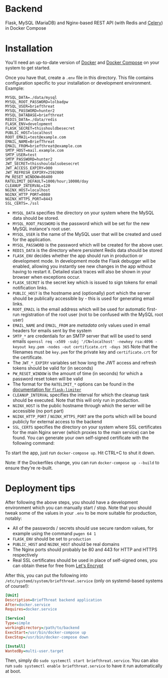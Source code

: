 # Backend
Flask, MySQL (MariaDB) and Nginx-based REST API (with Redis and [Celery](http://www.celeryproject.org/)) in Docker Compose

# Installation
You'll need an up-to-date version of [Docker](https://docs.docker.com/install/) and [Docker Compose](https://docs.docker.com/compose/install/) on your system to get started.

Once you have that, create a `.env` file in this directory. This file contains configuration specific to your installation or development environment. Example:
```
MYSQL_DATA=./data/mysql
MYSQL_ROOT_PASSWORD=lolbadpw
MYSQL_USER=briefthreat
MYSQL_PASSWORD=hunter2
MYSQL_DATABASE=briefthreat
REDIS_DATA=./data/redis
FLASK_ENV=development
FLASK_SECRET=thisshouldbesecret
PUBLIC_HOST=localhost
ROOT_EMAIL=test@example.com
EMAIL_NAME=BriefThreat
EMAIL_FROM=briefthreat@example.com
SMTP_HOST=mail.example.com
SMTP_USER=test
SMTP_PASSWORD=hunter2
JWT_SECRET=thisshouldalsobesecret
JWT_ACCESS_EXPIRY=900
JWT_REFRESH_EXPIRY=2592000
PW_RESET_WINDOW=86400
RATELIMIT_DEFAULT=1000/hour;10000/day
CLEANUP_INTERVAL=120
NGINX_HOST=localhost
NGINX_HTTP_PORT=8080
NGINX_HTTPS_PORT=8443
SSL_CERTS=./ssl
```

- `MYSQL_DATA` specifies the directory on your system where the MySQL data should be stored.
- `MYSQL_ROOT_PASSWORD` is the password which will be set for the new MySQL instance's root user.
- `MYSQL_USER` is the name of the MySQL user that will be created and used for the application.
- `MYSQL_PASSWORD` is the password which will be created for the above user.
- `REDIS_DATA` is the directory where persistent Redis data should be stored
- `FLASK_ENV` decides whether the app should run in production or development mode. In development mode the Flask debugger will be enabled, allowing you instantly see new changes in the app without having to restart it. Detailed stack traces will also be shown in your browser when exceptions occur.
- `FLASK_SECRET` is the secret key which is issued to sign tokens for email notification links.
- `PUBLIC_HOST` is the hostname and (optionally) port which the server should be publically accessible by - this is used for generating email links.
- `ROOT_EMAIL` is the email address which will be used for automatic first-run registration of the root user (not to be confused with the MySQL root user)
- `EMAIL_NAME` and `EMAIL_FROM` are _metadata_ only values used in email headers for emails sent by the system
- `SMTP_*` are credentials for an SMTP server that will be used to send emails
`openssl req -x509 -subj '/CN=localhost' -newkey rsa:4096 -keyout key.pem -nodes -out certificate.crt -days 365`
Note that the filenames must be `key.pem` for the private key and `certificate.crt` for the certificate.
- The `JWT_*_EXPIRY` variables set how long the JWT access and refresh tokens should be valid for (in seconds)
- `PW_RESET_WINDOW` is the amount of time (in seconds) for which a password reset token will be valid
- The format for the `RATELIMIT_*` options can be found in the [documentation for `flask-limiter`](https://flask-limiter.readthedocs.io/en/stable/#rate-limit-string-notation)
- `CLEANUP_INTERVAL` specifies the interval for which the cleanup task should be executed. Note that this will only run in production.
- `NGINX_HOST` is the public hostname through which the server will be accessible (no port part)
- `NGINX_HTTP_PORT` / `NGINX_HTTPS_PORT` are the ports which will be bound publicly for external access to the backend
- `SSL_CERTS` specifies the directory on your system where SSL certificates for the main Nginx server (which proxies to the main service) can be found. You can generate your own self-signed certificate with the following command:

To start the app, just run `docker-compose up`. Hit CTRL+C to shut it down.

Note: If the Dockerfiles change, you can run `docker-compose up --build` to ensure they're re-built.

# Deployment tips
After following the above steps, you should have a development environment which you can manually start / stop. Note that you should tweak some of the values in your `.env` to be more suitable for production, notably:
- All of the passwords / secrets should use secure random values, for example using the command `pwgen 64 1`
- `FLASK_ENV` should be set to `production`
- `PUBLIC_HOST` and `NGINX_HOST` should be real domains
- The Nginx ports should probably be 80 and 443 for HTTP and HTTPS respectively
- Real SSL certificates should be used in place of self-signed ones, you can obtain these for free from [Let's Encrypt](https://letsencrypt.org/)

After this, you can put the following into `/etc/systemd/system/briefthreat.service` (only on systemd-based systems of course!):
```ini
[Unit]
Description=BriefThreat backend application
After=docker.service
Requires=docker.service

[Service]
Type=simple
workingDirectory=/path/to/backend
ExecStart=/usr/bin/docker-compose up
ExecStop=/usr/bin/docker-compose down

[Install]
WantedBy=multi-user.target
```

Then, simply do `sudo systemctl start briefthreat.service`. You can also run `sudo systemctl enable briefthreat.service` to have it run automatically at boot.
